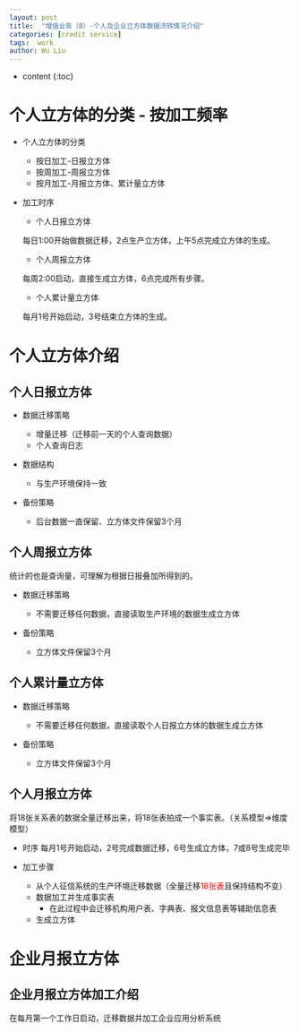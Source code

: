 ```yaml
---
layout: post
title:  "增值业务（8）-个人及企业立方体数据流转情况介绍"
categories: [credit service]
tags:  work
author: Wu Liu
---
```


* content
{:toc}




# 个人立方体的分类 - 按加工频率
- 个人立方体的分类
  - 按日加工-日报立方体
  - 按周加工-周报立方体
  - 按月加工-月报立方体、累计量立方体

- 加工时序
  - 个人日报立方体
  
  每日1:00开始做数据迁移，2点生产立方体，上午5点完成立方体的生成。
  - 个人周报立方体

  每周2:00启动，直接生成立方体，6点完成所有步骤。

  - 个人累计量立方体
  
  每月1号开始启动，3号结束立方体的生成。

# 个人立方体介绍

## 个人日报立方体
- 数据迁移策略
  - 增量迁移（迁移前一天的个人查询数据）
  - 个人查询日志

- 数据结构
  - 与生产环境保持一致

- 备份策略
  - 后台数据一直保留、立方体文件保留3个月

## 个人周报立方体
统计的也是查询量，可理解为根据日报叠加所得到的。
- 数据迁移策略
  - 不需要迁移任何数据，直接读取生产环境的数据生成立方体

- 备份策略
  - 立方体文件保留3个月

## 个人累计量立方体
- 数据迁移策略
  - 不需要迁移任何数据，直接读取个人日报立方体的数据生成立方体

- 备份策略
  - 立方体文件保留3个月

## 个人月报立方体
将18张关系表的数据全量迁移出来，将18张表拍成一个事实表。（关系模型=>维度模型）

- 时序
每月1号开始启动，2号完成数据迁移，6号生成立方体，7或8号生成完毕

- 加工步骤
  - 从个人征信系统的生产环境迁移数据（全量迁移<font color='red'>18张表</font>且保持结构不变）
  - 数据加工并生成事实表
    - 在此过程中会迁移机构用户表、字典表、报文信息表等辅助信息表
  - 生成立方体

# 企业月报立方体

## 企业月报立方体加工介绍
在每月第一个工作日启动，迁移数据并加工企业应用分析系统

